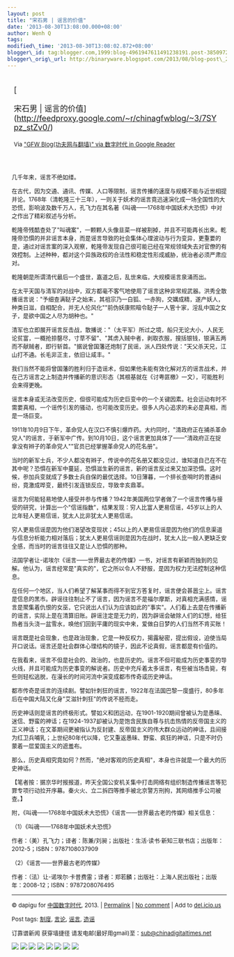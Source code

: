 ```yaml
--- 
layout: post 
title: "宋石男 | 谣言的价值" 
date: '2013-08-30T13:08:00.000+08:00' 
author: Wenh Q
tags:
modified\_time: '2013-08-30T13:08:02.872+08:00' 
blogger\_id: tag:blogger.com,1999:blog-4961947611491238191.post-3850972665380941711
blogger\_orig\_url: http://binaryware.blogspot.com/2013/08/blog-post\_2354.html
---
```

<div style="margin: 10px; padding: 5px;">

<div style="font-size: 18px;">

[

宋石男 |
谣言的价值](http://feedproxy.google.com/~r/chinagfwblog/~3/7SYpz_stZv0/)

</div>

<div style="font-size: 13px;">

Via ["GFW Blog(功夫网与翻墙)" via 数字时代 in Google
Reader](https://www.blogger.com/blogger.g?blogID=4961947611491238191&pli=1)

</div>

</div>

<div style="font-size: 13px; padding: 15px 0 10px 10px;">

几千年来，谣言不绝如缕。

在古代，因为交通、通讯、传媒、人口等限制，谣言传播的速度与规模不能与近世相提并论。1768年（清乾隆三十三年），一则关于妖术的谣言竟迅速演化成一场全国性的大恐慌，影响波及数千万人，孔飞力在其名著《叫魂——1768年中国妖术大恐慌》中对之作出了精彩叙述与分析。

乾隆帝残酷查处了"叫魂案"，一颗颗人头像韭菜一样被割掉，并且不可能再长出来。乾隆帝恐惧的并非谣言本身，而是谣言导致的社会集体心理波动与行为变异，更重要的是，通过对谣言案的深入观察，乾隆帝发现自己很可能已经在常规领域失去对官僚的有效控制。上述种种，都对这个异族政权的合法性和稳定性形成威胁，统治者必须严肃应对。

乾隆朝是所谓清代最后一个盛世，嘉道之后，乱世来临，大规模谣言泉涌而出。

在太平天国与清军的对战中，双方都毫不客气地使用了谣言这种非常规武器。洪秀全散播谣言说："予细查满鞑子之始末，其祖宗乃一白狐、一赤狗，交媾成精，遂产妖人，种类日滋，自相配合，并无人伦风化""前伪妖康熙暗令鞑子一人管十家，淫乱中国之女子，是欲中国之人尽为胡种也。"

清军也立即展开谣言反击战，散播说："（太平军）所过之境，船只无论大小，人民无论贫富，一概抢掠罄尽，寸草不留"、"其虏入贼中者，剥取衣服，搜括银钱，银满五两而不献贼者，即行斩首。"据说曾国藩还炮制了民谣，派人四处传说："天父杀天兄，江山打不通。长毛非正主，依旧让咸丰。"

我们当然不能将曾国藩的胜利归于造谣术，但如果他未能有效化解对方的谣言战术，并在己方谣言之上制造并传播新的意识形态（其根基就在《讨粤匪檄》一文），可能胜利会来得更晚。

谣言本身或无法改变历史，但很可能成为历史巨变中的一个关键因素。社会运动有时不需要真相，一个谣传引发的骚动，也可能改变历史。很多人内心追求的未必是真相，而是一场巨变。

1911年10月9日下午，革命党人在汉口不慎引爆炸药。大约同时，"清政府正在捕杀革命党人"的谣言，于新军中广传。到10月10日，这个谣言更加具体了——"清政府正在捉拿没有辫子的革命党人""官员已经掌握革命党人的花名册"。

当时的新军士兵，不少人都没有辫子，传说中的花名册又都没见过，谁知道自己在不在其中呢？恐惧在新军中蔓延，恐惧滋生新的谣言，新的谣言反过来又加深恐惧。这时候，参加兵变就成了多数士兵自保的最优选择。10日薄暮，一个排长查哨时的普通纠纷，竟激成哗变，最终引发连锁反应，导致辛亥鼎革。

谣言为何能轻易地使人接受并参与传播？1942年美国两位学者做了一个谣言传播与接受的研究，计算出一个"信谣指数"，结果发现：穷人比富人更易信谣，45岁以上的人比年轻人更易信谣，犹太人比非犹太人更易信谣。

穷人更易信谣是因为他们渴望改变现状；45以上的人更易信谣是因为他们的信息渠道与信息分析能力相对落后；犹太人更易信谣则是因为在战时，犹太人比一般人更缺乏安全感，而当时的谣言往往又是让人恐惧的那种。

法国学者让-诺埃尔《谣言——世界最古老的传媒》一书，对谣言有新颖而独到的见解。他认为，谣言经常是"真实的"，它之所以令人不舒服，是因为权力无法控制这种信息。

在任何一个地区，当人们希望了解某事而得不到官方答复时，谣言便会甚嚣尘上。谣言是信息的黑市。辟谣往往制止不了谣言，因为谣言不是福尔摩斯，对真相充满感情，谣言是聚集着仇恨的女巫，它只说出人们认为应该如此的"事实"。人们看上去是在传播新的谣言，实际上是在清算旧账。辟谣注定是无力的，因为辟谣会破除人们的幻想，给狂热者当头浇一盆雪水，唤他们回到平庸的现实中来，爱做白日梦的人们当然不肯买账！

谣言既是社会现象，也是政治现象，它是一种反权力，揭露秘密，提出假设，迫使当局开口说话。谣言还是社会群体心理结构的镜子，因此不论真假，谣言都是有价值的。

在我看来，谣言不但是社会的、政治的，也是历史的。谣言不但可能成为历史事变的导火线，并且可能成为历史事变的解说者。历史中充斥着太多谣言，有些被当场击毙，有些则轻松逃脱，在漫长的时间河流中演变成都市传奇或历史神话。

都市传奇是谣言的连续剧。譬如针刺狂的谣言，1922年在法国巴黎一度盛行，80多年后在中国大陆又化身"艾滋针刺狂"的传说不胫而走。

历史神话则是谣言的终极形式。譬如义和团运动，在1901-1920期间曾被认为是愚昧、迷信、野蛮的神话；在1924-1937却被认为是饱含民族自尊与抗击热情的反帝国主义的正义神话；在文革期间更被指认为反封建、反帝国主义的伟大群众运动的神话，且间接为红卫兵哺乳；上世纪80年代以降，它又重返愚昧、野蛮、疯狂的神话，只是不时仍蒙着一层爱国主义的遮羞布。

那么，历史真相究竟如何？然而，"绝对客观的历史真相"，本身也许就是一个最大的历史神话。

【笔者按：据京华时报报道，昨天全国公安机关集中打击网络有组织制造传播谣言等犯罪专项行动拉开序幕。秦火火、立二拆四等推手被北京警方刑拘，其网络推手公司被查。】

附，《叫魂——1768年中国妖术大恐慌》《谣言——世界最古老的传媒》相关信息：

（1）《叫魂——1768年中国妖术大恐慌》

作者：（美）孔飞力；译者：陈兼/刘昶；出版社：生活·读书·新知三联书店；出版年：2012-5；ISBN：9787108037909

（2）《谣言——世界最古老的传媒》

作者：（法）让-诺埃尔·卡普费雷；译者：郑若麟；出版社：上海人民出版社；出版年：2008-12；ISBN：9787208076495


------------------------------------------------------------------------

© dapigu for [中国数字时代](http://chinadigitaltimes.net/chinese), 2013.
|
[Permalink](http://chinadigitaltimes.net/chinese/2013/08/%E5%AE%8B%E7%9F%B3%E7%94%B7-%E8%B0%A3%E8%A8%80%E7%9A%84%E4%BB%B7%E5%80%BC/)
| [No
comment](http://chinadigitaltimes.net/chinese/2013/08/%E5%AE%8B%E7%9F%B3%E7%94%B7-%E8%B0%A3%E8%A8%80%E7%9A%84%E4%BB%B7%E5%80%BC/#comments)
| Add to
[del.icio.us](http://del.icio.us/post?url=http://chinadigitaltimes.net/chinese/2013/08/%E5%AE%8B%E7%9F%B3%E7%94%B7-%E8%B0%A3%E8%A8%80%E7%9A%84%E4%BB%B7%E5%80%BC/&title=%E5%AE%8B%E7%9F%B3%E7%94%B7%20%7C%20%E8%B0%A3%E8%A8%80%E7%9A%84%E4%BB%B7%E5%80%BC)

Post tags:
[制度](http://chinadigitaltimes.net/chinese/tag/%E5%88%B6%E5%BA%A6/?category=10466),
[言论](http://chinadigitaltimes.net/chinese/tag/%E8%A8%80%E8%AE%BA/?category=10466),
[谣言](http://chinadigitaltimes.net/chinese/tag/%E8%B0%A3%E8%A8%80/?category=10466),
[造谣](http://chinadigitaltimes.net/chinese/tag/%E9%80%A0%E8%B0%A3/?category=10466)

订靠谱新闻 获穿墙捷径
请发电邮(最好用gmail)至：sub@chinadigitaltimes.net

<div>

[![](http://feeds.feedburner.com/~ff/chinagfwblog?d=yIl2AUoC8zA)](http://feeds.feedburner.com/~ff/chinagfwblog?a=7SYpz_stZv0:4KJ_Chc4H6Y:yIl2AUoC8zA)
[![](http://feeds.feedburner.com/~ff/chinagfwblog?i=7SYpz_stZv0:4KJ_Chc4H6Y:-BTjWOF_DHI)](http://feeds.feedburner.com/~ff/chinagfwblog?a=7SYpz_stZv0:4KJ_Chc4H6Y:-BTjWOF_DHI)
[![](http://feeds.feedburner.com/~ff/chinagfwblog?i=7SYpz_stZv0:4KJ_Chc4H6Y:F7zBnMyn0Lo)](http://feeds.feedburner.com/~ff/chinagfwblog?a=7SYpz_stZv0:4KJ_Chc4H6Y:F7zBnMyn0Lo)
[![](http://feeds.feedburner.com/~ff/chinagfwblog?i=7SYpz_stZv0:4KJ_Chc4H6Y:V_sGLiPBpWU)](http://feeds.feedburner.com/~ff/chinagfwblog?a=7SYpz_stZv0:4KJ_Chc4H6Y:V_sGLiPBpWU)
[![](http://feeds.feedburner.com/~ff/chinagfwblog?d=qj6IDK7rITs)](http://feeds.feedburner.com/~ff/chinagfwblog?a=7SYpz_stZv0:4KJ_Chc4H6Y:qj6IDK7rITs)
[![](http://feeds.feedburner.com/~ff/chinagfwblog?d=l6gmwiTKsz0)](http://feeds.f%20%20%20eedburner.com/~ff/chinagfwblog?a=7SYpz_stZv0:4KJ_Chc4H6Y:l6gmwiTKsz0)
[![](http://feeds.feedburner.com/~ff/chinagfwblog?i=7SYpz_stZv0:4KJ_Chc4H6Y:gIN9vFwOqvQ)](http://feeds.feedburner.com/~ff/chinagfwblog?a=7SYpz_stZv0:4KJ_Chc4H6Y:gIN9vFwOqvQ)
[![](http://feeds.feedburner.com/~ff/chinagfwblog?d=TzevzKxY174)](http://feeds.feedburner.com/~ff/chinagfwblog?a=7SYpz_stZv0:4KJ_Chc4H6Y:TzevzKxY174)

</div>

</div>

